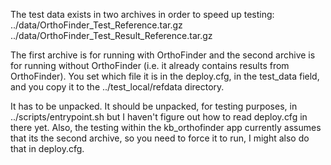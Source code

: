 The test data exists in two archives in order to speed up testing:
../data/OrthoFinder_Test_Reference.tar.gz
../data/OrthoFinder_Test_Result_Reference.tar.gz

The first archive is for running with OrthoFinder and the second
archive is for running without OrthoFinder (i.e. it already contains
results from OrthoFinder). You set which file it is in the deploy.cfg,
in the test_data field, and you copy it to the ../test_local/refdata
directory.

It has to be unpacked. It should be unpacked, for testing purposes, in
../scripts/entrypoint.sh but I haven't figure out how to read
deploy.cfg in there yet. Also, the testing within the kb_orthofinder
app currently assumes that its the second archive, so you need to
force it to run, I might also do that in deploy.cfg.